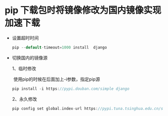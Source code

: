 # pip 下载包时将镜像修改为国内镜像实现加速下载

* 设置超时时间

  ```c++
  pip --default-timeout=1000 install  django
  ```

* 切换国内的镜像源

   1、临时修改
  
  ​      使用pip的时候在后面加上-i参数，指定pip源　
  
   ```c++
  pip install -i https://pypi.douban.com/simple django
   ```
  
   2、永久修改
  
  ```c++
  pip config set global.index-url https://pypi.tuna.tsinghua.edu.cn/simple
  ```
  
  
  
  

